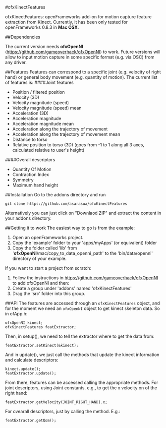 #ofxKinectFeatures

ofxKinectFeatures: openFrameworks add-on for motion capture feature extraction from Kinect. Currently, it has been only tested for openFrameworks 0.8.3 in **Mac OSX**. 

##Dependencies

The current version needs **ofxOpenNI** (https://github.com/gameoverhack/ofxOpenNI) to work. Future versions will allow to input motion capture in some specific format (e.g. via OSC) from any driver.

##Features
Features can correspond to a specific joint (e.g. velocity of right hand) or general body movement (e.g. quantity of motion).
The current list of features is:
####Joint features
* Position / filtered position
* Velocity (3D)
* Velocity magnitude (speed)
* Velocity magnitude (speed) mean
* Acceleration (3D)
* Acceleration magnitude
* Acceleration magnitude mean
* Acceleration along the trajectory of movement
* Acceleration along the trajectory of movement mean
* Distance to torso
* Relative position to torso (3D) (goes from -1 to 1 along all 3 axes, calculated relative to user's height)

####Overall descriptors
* Quantity Of Motion
* Contraction Index
* Symmetry
* Maximum hand height

##Installation
Go to the addons directory and run

```
git clone https://github.com/asarasua/ofxKinectFeatures
```

Alternatively you can just click on "Downlaod ZIP" and extract the content in your addons directory.

##Getting it to work
The easiest way to go is from the example:
1. Open an openFrameworks project.
2. Copy the 'example' folder to your 'apps/myApps' (or equivalent) folder
3. Copy the folder called 'lib' from '**ofxOpenNI**/mac/copy_to_data_openni_path' to the 'bin/data/openni' directory of your example.

If you want to start a project from scratch: 
1. Follow the instructions in https://github.com/gameoverhack/ofxOpenNI to add ofxOpenNI and then:
2. Create a group under 'addons' named 'ofxKinectFeatures'
3. Drag the 'src' folder into this group.

##API
The features are accessed through an `ofxKinectFeatures` object, and for the moment we need an `ofxOpenNI` object to get kinect skeleton data. So in ofApp.h:

    ofxOpenNI kinect;
    ofxKinectFeatures featExtractor;

Then, in setup(), we need to tell the extractor where to get the data from:

    featExtractor.setKinect(&kinect);

And in update(), we just call the methods that update the kinect information and calculate descriptors:

    kinect.update();
    featExtractor.update();

From there, features can be accessed calling the appropriate methods.
For joint descriptors, using Joint constants. e.g., to get the x velocity on of the right hand:

    featExtractor.getVelocity(JOINT_RIGHT_HAND).x;

For ovearall descriptors, just by calling the method. E.g.:

    featExtractor.getQom();


